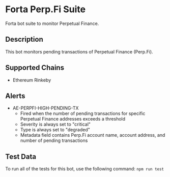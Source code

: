 # Forta Perp.Fi Suite

Forta bot suite to monitor Perpetual Finance.

## Description

This bot monitors pending transactions of Perpetual Finance (Perp.Fi).

## Supported Chains

- Ethereum Rinkeby

## Alerts

<!-- -->
- AE-PERPFI-HIGH-PENDING-TX
  - Fired when the number of pending transactions for specific Perpetual Finance addresses exceeds a threshold
  - Severity is always set to "critical"
  - Type is always set to "degraded"
  - Metadata field contains Perp.Fi account name, account address, and number of pending transactions

## Test Data

To run all of the tests for this bot, use the following command: `npm run test`
